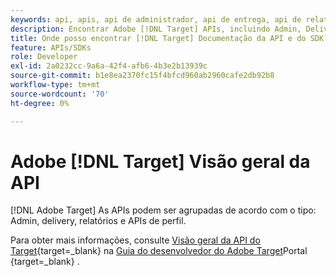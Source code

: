 ```yaml
---
keywords: api, apis, api de administrador, api de entrega, api de relatórios, api de perfil
description: Encontrar Adobe [!DNL Target] APIs, incluindo Admin, Delivery, Relatórios e APIs de perfil.
title: Onde posso encontrar [!DNL Target] Documentação da API e do SDK?
feature: APIs/SDKs
role: Developer
exl-id: 2a0232cc-9a6a-42f4-afb6-4b3e2b13939c
source-git-commit: b1e8ea2370fc15f4bfcd960ab2960cafe2db92b8
workflow-type: tm+mt
source-wordcount: '70'
ht-degree: 0%

---
```


# Adobe [!DNL Target] Visão geral da API

[!DNL Adobe Target] As APIs podem ser agrupadas de acordo com o tipo: Admin, delivery, relatórios e APIs de perfil.

Para obter mais informações, consulte [Visão geral da API do Target](https://developer.adobe.com/target/before-administer/){target=_blank} na [Guia do desenvolvedor do Adobe Target](https://developer.adobe.com/target/)Portal {target=_blank} .
